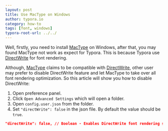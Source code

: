 ```yaml
---
layout: post
title: Use MacType on Windows
author: typora.io
category: how-to
tags: [font, windows]
typora-root-url: ../../
---
```


Well, firstly, you need to install [MacType][] on Windows, after that, you may found MacType not work as expect for Typora. This is because Typora use [DirectWrite][] for font rendering.

Although, [MacType][] claims to be compatible with [DirectWrite][], other user may prefer to disable DirectWrite feature and let MacType to take over all font rendering optimization. So this article will show you how to disable DirectWrite:

1. Open preference panel.
2. Click `Open Advanced Settings` which will open a folder.
3. Open `config.user.json` from the folder.
4. Set `"directWrite": false` in the json file. By default the value should be `true`.

```json
"directWrite": false, // Boolean - Enables DirectWrite font rendering system on Windows. Default is true.
```





[DirectWrite]: https://msdn.microsoft.com/zh-cn/library/windows/desktop/dd368038(v=vs.85).aspx
[MacType]: https://github.com/snowie2000/mactype